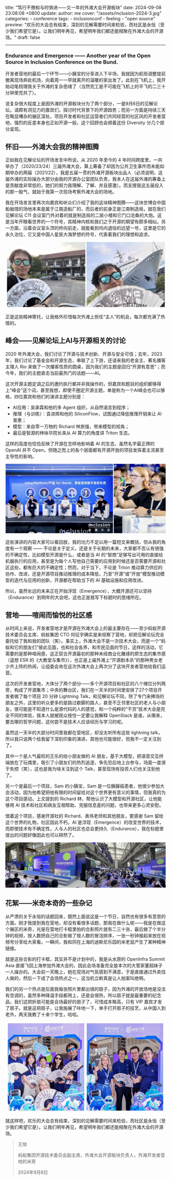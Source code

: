 title: "笃行不倦和与时俱进——又一年的外滩大会开源板块"
date: 2024-09-08 23:08:08 +0800
update:
author: me
cover: "/assets/inclusion-2024-3.jpg"
categories:
    - conference
tags:
    - inclusionconf
    - feeling
    - "open source"
preview: "欢乐的大会总有结束，深刻的见解需要时间来检验，而社区是永恒（至少我们希望它是）。让我们明年再见，希望明年我们都还能相聚在外滩大会的开源场。"
draft: false

---
### Endurance and Emergence —— Another year of the Open Source in Inclusion Conference on the Bund.

开发者营地的最后一个环节——小胰宝的分享进入下半场，我就因为航班调整提前撤离现场奔赴机场，向着周一一早就离开的温暖的家出发了。此刻在飞机上，我开始动笔梳理我关于外滩的复杂思绪了（当然完工是不可能在飞机上的平飞的二三十分钟里完共了）。

说复杂很大程度上是因外滩的开源板块分为了两个部分，一是9月6日的见解论坛，请颇有洞见力的嘉宾们，探讨时代背景下的开源趋势；而另一方面是持续三天在略显嘈杂的展区深处，项目开发者和社区运营者们共同经营的社区风的开发者营地，强烈的反差本身也正如开源一般，这个回顾也会顺着这份 Diversity 分几个部分呈现。

## 怀旧——外滩大会我的精神图腾

正如我在见解论坛的开场发言中所说，从 2020 年至今的 4 年时间跨度里，一共举办了（2020/23/24）三届外滩大会，算上筹备了却因为公共卫生事件而未能如期举办的两届（2021/22），我是五届一贯的外滩开源板块出品人（必须说明，这届外滩的实际操办大部分由我的开源办公室团队负责，我本人在这届外滩的筹备上是贡献度非常低的，她们的努力我理解、了解、并且感激）。而支撑我这五届投入的那一股气，就始于我第一次现场考察外滩大会的场地。

我在开场发言里再次向嘉宾和听众们介绍了我的这块精神图腾——这块世博会中国船舶馆的场地本来是属于江南造船厂的，而后者的前身正是江南制造局，就在我们见解论坛 C11 会议室门外对着的就是制造局的二层小楼和它门口沧桑的大炮。这是当年开眼看世界的一个符号，其精神内核和我们之于开源的期望有颇多相似。另一方面，沿着会议室头顶的桥向前走，就能看到坞内退役的远望一号，这里是它的永久泊位，它又是中国人星辰大海梦想的符号，代表着我们的理想和追求。

![图1. 外滩，我的精神图腾](/assets/inclusion-2024-1.jpg)

正是这些精神寄托，让我格外珍惜每次外滩上担任“主人”的机会，每次都充满了热情的。

## 峰会——见解论坛上AI与开源相关的讨论

2020 年外滩大会，我们讨论了开源与技术创新、开源与安全可信；去年，2023年，我们讨论了基金会和开源生态，串联了上下游，还请来我的老金主、著名播客主理人 Rio 来做了一次播客性质的圆桌，因为我们的主题是回归“开源有意思”；而今年，我们的主题直击当前最热门的话题——AI。

这次开源主题定调之后的邀约执行都并非我操作的，但嘉宾和题目的组织都够得上“峰会”这个词，甚至我想，即使不圈定开源主题，单是称为一个AI峰会也可以够格，四位嘉宾和他们的演讲主题分别是：

* AI应用：吴承霖和他的多 Agent 组织，从自然语言到程序；
* 推理（与训练）：袁进辉和他的 SiliconFlow，试图通过降低推理开销来让 AI 普惠；
* 模型：来自零一万物的 Richard 林旅强，带来模型的视角；
* 最后是智源的林咏华院长来从 AI 算力的角度讲 Triton 生态。

这样的高度也恰恰反映了开源在怎样地影响着 AI 的生态，虽然名字最正牌的 OpenAI 并不 Open，但随之而上的各个层面都有开源开放的项目发挥着主流甚至主导性的影响。

![图2. 峰会](/assets/inclusion-2024-2.jpg)

这些演讲的内容大家可以看回放，我的功力不足以用一篇短文来概括，但从我的角度有一个观察 —— 不论是关于定义，还是关于长期的未来，大家都不否认有很强的不确定性，比如模型开源是什么，或者是当 AI 的“智商”足够写出可用的直接给机器执行的应用，甚至是为每个人写他自己需要的应用到时候还是否需要开源和社区这些，都有巨大的不确定性；然而，对于当下，不论是 Triton 推动算力供应的协作、改进，还是开源项目推动推理的成本降低，乃至“开源”或“开放”模型推动模型的迭代与应用的创新，开源都在帮助当下的 AI 基础设施和应用改进。

所以，虽然长远的未来正在开始浮现（Emergence），大概开源还可以坚持（Endurance）到明年的大会吧，这也正是我写下标题时的思绪所在。

## 营地——喧闹而愉悦的社区感

从时间上来说，开发者营地才是开源在外滩大会上的最主要存在——至少蚂蚁开源技术委员会主席、蚂蚁集团 CTO 何征宇确实是来视察了营地，却把见解论坛完全委托给了我和我的团队（笑）。事实上，外滩大会不是一次技术大会，而是一个“蚂蚁和它的朋友们”彼此见面，也和社会各界，和市民见面的节日，这样的活动，它需要的是那种喧闹感，这正契合开源最初的那种未经商业化雕琢的原生态的集市感（遥想 ESR 的《大教堂与集市》），也正是上届外滩上“开源剧本杀”的那种男女老少齐上阵的热闹，让组委会肯在这次外滩大会上再次分了这块开发者营地给我们运营。

这次的开发者营地，大体分了两个部分——多个开源项目和社区的八个摊位分列两旁，构成了开源集市；中央的舞台区，我们在一天半的时间里安排了27个项目开发者做了每个项目 20 分钟 Lightning Talk，和见解论坛不同，除了专门来捧场的朋友之外，这里的听众更多的是路过歇脚的路人，甚至不乏邻里社区的老人与小朋友，很可能是不知道什么是源代码的人的感觉，和一个纯粹的“干货”技术大会是完全不同的体验，我本人就被观众按住一定要让我解释 OpenStack 是谁，从哪来，要去哪的哲学问题，这何尝不是技术人应该经历与学习的呢。

虽然这一天半的大部分时间里我都在营地区，却没太听所有这些 lightning talk，所以我只说两个给我留下深刻印象的演讲，其他也可能很好，但我不一定关注到了。

其中一个是人气最旺的王乐的给小朋友做的 AI 朋友，基于大模型，把语音交互终端放在了玩偶里，吸引了小朋友们的热烈追逐，争先恐后地上台参与，场面一度濒于失控（笑），这也是我为啥关注到这个 Talk，甚至现场有投资人们也关注到他了。

另一个是最后一个项目，Sam 的小胰宝，Sam 是一位胰腺癌患者，他很少参加大会活动，因为他希望把他有限的时间留给对这个世界更有意义的事情，但我真的为这个项目感动，上文提到的 Richard 林，帮他认识了大模型和开源社区，让他能够用 AI 技术和社区和病友互相帮助、克服信息差的问题，也带来更多心灵安慰。

借着这个项目，感谢开源社的 Richard、表伟老师和其他朋友，更感谢 Sam 留给这个世界的礼物，社区因此不朽。AI 是浮现（Emergence）的改变世界的技术，而即使技术有不确定性，人与人的社区也总会更持久（Endurance），我在标题里提出的问题好像因此也可以释然了。

![图3. 开发者营地](/assets/inclusion-2024-3.jpg)

## 花絮——米奇本奇的一些杂记

从严肃的关于永恒的话题回来，既然上面说这是一个节日，自然也有很多有意思的方面。刚才我提到我在营地，却没有看很多话题，那我在做什么呢——我是在做这个展区的米奇，光是在营地打卡框里拍的合影照片就有二三十张，最后做了个半分钟的视频，按人数把自己的合影做了按人数的冒泡排序，一张一秒钟接起来放在视频号分享给大家看。一瞬间，我和同在上海的迪斯尼乐园的米老鼠产生了某种精神链接。

就是这些合影的打卡框，其实并不是计划中的，我是从水原的 OpenInfra Summit Asia 直接飞回上海参加外滩大会的，因此会场准备完全是本次的大管家董超妹子一人操办的。大会前一天晚上，她在现场对气氛感到不满意，于是直接通过外卖找人做的，然后一下成了会场热点之一，这当机立断真是让人拍案叫绝啊。

我们的另一个热点是后面我每张照片里都出镜的扇子，因为外滩的开放场地是没法有空调的，虽然多种降温手段都用上，还是会很热，所以扇子就是最重要的纪念品，我们这把折扇可能是会场最好的扇子了，可惜成本略高，只有 VIP 嘉宾才发了扇子。就是这把扇子，让我施展了咔地一下，单手打开扇子的技艺，从中国人到老外，两天我教了十来个学生，哈哈。

![图4. 两张合影](/assets/inclusion-2024-4.jpg)

就这样吧，欢乐的大会总有结束，深刻的见解需要时间来检验，而社区是永恒（至少我们希望它是）。让我们明年再见，希望明年我们都还能相聚在外滩大会的开源场。

> 王旭
>
> 蚂蚁集团开源技术委员会副主席，外滩大会开源板块负责人，外滩开发者营地的米奇
>
> 2024年9月8日
